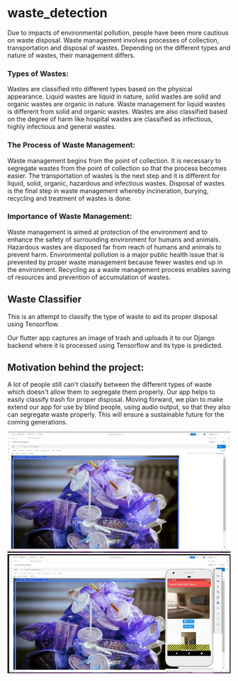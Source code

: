 # waste_detection

Due to impacts of environmental pollution, people have been more cautious on waste disposal. Waste management involves processes of collection, transportation and disposal of wastes. Depending on the different types and nature of wastes, their management differs.

### Types of Wastes:

Wastes are classified into different types based on the physical appearance. Liquid wastes are liquid in nature, solid wastes are solid and organic wastes are organic in nature. Waste management for liquid wastes is different from solid and organic wastes. Wastes are also classified based on the degree of harm like hospital wastes are classified as infectious, highly infectious and general wastes.

### The Process of Waste Management:

Waste management begins from the point of collection. It is necessary to segregate wastes from the point of collection so that the process becomes easier. The transportation of wastes is the next step and it is different for liquid, solid, organic, hazardous and infectious wastes. Disposal of wastes is the final step in waste management whereby incineration, burying, recycling and treatment of wastes is done.

### Importance of Waste Management:

Waste management is aimed at protection of the environment and to enhance the safety of surrounding environment for humans and animals. Hazardous wastes are disposed far from reach of humans and animals to prevent harm. Environmental pollution is a major public health issue that is prevented by proper waste management because fewer wastes end up in the environment. Recycling as a waste management process enables saving of resources and prevention of accumulation of wastes.

## Waste Classifier 

This is an attempt to classify the type of waste to aid its proper disposal using Tensorflow. 

Our flutter app captures an image of trash and uploads it to our Django backend where it is processed using Tensorflow and its type is predicted.

## Motivation behind the project:
A lot of people still can't classify between the different types of waste which doesn't allow them to segregate them properly. Our app helps to easily classify trash for proper disposal. Moving forward, we plan to make extend our app for use by blind people, using audio output, so that they also can segregate waste properly. This will ensure a sustainable future for the coming generations.

![This is an image](https://github.com/jahnavi2k/WasteClassification/blob/master/IMG_20220828_131543.jpg)
![This is an image](https://github.com/jahnavi2k/WasteClassification/blob/master/IMG_20220828_131606.jpg)


